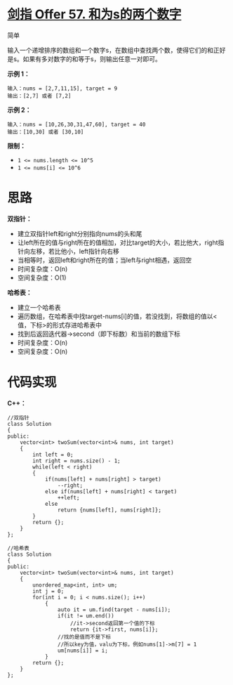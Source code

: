 # [剑指 Offer 57. 和为s的两个数字](https://leetcode.cn/problems/he-wei-sde-liang-ge-shu-zi-lcof/)

简单



输入一个递增排序的数组和一个数字s，在数组中查找两个数，使得它们的和正好是s。如果有多对数字的和等于s，则输出任意一对即可。

 

**示例 1：**

```
输入：nums = [2,7,11,15], target = 9
输出：[2,7] 或者 [7,2]
```

**示例 2：**

```
输入：nums = [10,26,30,31,47,60], target = 40
输出：[10,30] 或者 [30,10]
```

 

**限制：**

- `1 <= nums.length <= 10^5`
- `1 <= nums[i] <= 10^6`



# 思路

**双指针：**

- 建立双指针left和right分别指向nums的头和尾
- 让left所在的值与right所在的值相加，对比target的大小，若比他大，right指针向左移，若比他小，left指针向右移
- 当相等时，返回left和right所在的值；当left与right相遇，返回空
- 时间复杂度：O(n)
- 空间复杂度：O(1)

**哈希表：**

- 建立一个哈希表
- 遍历数组，在哈希表中找target-nums[i]的值，若没找到，将数组的值以<值，下标>的形式存进哈希表中
- 找到后返回迭代器->second（即下标数）和当前的数组下标
- 时间复杂度：O(n)
- 空间复杂度：O(n)



# 代码实现

**C++：**

```
//双指针
class Solution
{
public:
    vector<int> twoSum(vector<int>& nums, int target)
    {
        int left = 0;
        int right = nums.size() - 1;
        while(left < right)
        {
            if(nums[left] + nums[right] > target)
                --right;
            else if(nums[left] + nums[right] < target)
                ++left;
            else
                return {nums[left], nums[right]};  
        }
        return {};
    }
};

//哈希表
class Solution
{
public:
    vector<int> twoSum(vector<int>& nums, int target)
    {
        unordered_map<int, int> um;
        int j = 0;
        for(int i = 0; i < nums.size(); i++)
            {
                auto it = um.find(target - nums[i]);
                if(it != um.end())
                    //it->second返回第一个值的下标
                    return {it->first, nums[i]};
                //找的是值而不是下标
                //所以key为值，valu为下标，例如nums[1]->m[7] = 1
                um[nums[i]] = i;
            }
        return {};
    }
};
```

